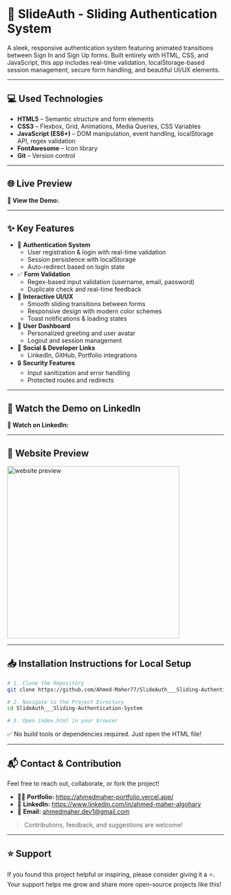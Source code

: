 # 🔐 SlideAuth - Sliding Authentication System

A sleek, responsive authentication system featuring animated transitions between Sign In and Sign Up forms. Built entirely with HTML, CSS, and JavaScript, this app includes real-time validation, localStorage-based session management, secure form handling, and beautiful UI/UX elements.

---

## 💻 Used Technologies

- **HTML5** – Semantic structure and form elements  
- **CSS3** – Flexbox, Grid, Animations, Media Queries, CSS Variables  
- **JavaScript (ES6+)** – DOM manipulation, event handling, localStorage API, regex validation  
- **FontAwesome** – Icon library  
- **Git** – Version control

---

## 🌐 Live Preview

**🔗 View the Demo:** []()

---

## ✨ Key Features

- 🔐 **Authentication System**
  - User registration & login with real-time validation
  - Session persistence with localStorage
  - Auto-redirect based on login state
- ✅ **Form Validation**
  - Regex-based input validation (username, email, password)
  - Duplicate check and real-time feedback
- 🎨 **Interactive UI/UX**
  - Smooth sliding transitions between forms
  - Responsive design with modern color schemes
  - Toast notifications & loading states
- 👤 **User Dashboard**
  - Personalized greeting and user avatar
  - Logout and session management
- 🔗 **Social & Developer Links**
  - LinkedIn, GitHub, Portfolio integrations
- 🔒 **Security Features**
  - Input sanitization and error handling
  - Protected routes and redirects

---

## 🎥 Watch the Demo on LinkedIn

**🔗 Watch on LinkedIn:** []()

---

## 👀 Website Preview
<a href="website-url" title="demo">
  <img src="uploaded-img-on-github-readme" alt="website preview" width="400">
</a>

---

## 📥 Installation Instructions for Local Setup

```bash
# 1. Clone the Repository
git clone https://github.com/Ahmed-Maher77/SlideAuth___Sliding-Authentication-System.git

# 2. Navigate to the Project Directory
cd SlideAuth___Sliding-Authentication-System

# 3. Open index.html in your browser
```
✅ No build tools or dependencies required. Just open the HTML file!

---

## 📬 Contact & Contribution
Feel free to reach out, collaborate, or fork the project!
- 🧑‍💻 **Portfolio:** <a href="https://ahmedmaher-portfolio.vercel.app/" title="See My Portfolio">https://ahmedmaher-portfolio.vercel.app/</a>
- 🔗 **LinkedIn:** <a href="https://www.linkedin.com/in/ahmed-maher-algohary" title="Contact via LinkedIn">https://www.linkedin.com/in/ahmed-maher-algohary</a>
- 📧 **Email:** <a href="mailto:ahmedmaher.dev1@gmail.com" title="Contact via Email">ahmedmaher.dev1@gmail.com</a>

> Contributions, feedback, and suggestions are welcome!

---

## ⭐ Support

If you found this project helpful or inspiring, please consider giving it a ⭐. Your support helps me grow and share more open-source projects like this!


